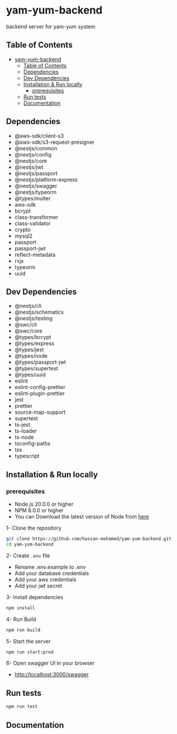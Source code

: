 # yam-yum-backend

backend server for yam-yum system

## Table of Contents

- [yam-yum-backend](#yam-yum-backend)
  - [Table of Contents](#table-of-contents)
  - [Dependencies](#dependencies)
  - [Dev Dependencies](#dev-dependencies)
  - [Installation \& Run locally](#installation--run-locally)
    - [prerequisites](#prerequisites)
  - [Run tests](#run-tests)
  - [Documentation](#documentation)

## Dependencies

- @aws-sdk/client-s3
- @aws-sdk/s3-request-presigner
- @nestjs/common
- @nestjs/config
- @nestjs/core
- @nestjs/jwt
- @nestjs/passport
- @nestjs/platform-express
- @nestjs/swagger
- @nestjs/typeorm
- @types/multer
- aws-sdk
- bcrypt
- class-transformer
- class-validator
- crypto
- mysql2
- passport
- passport-jwt
- reflect-metadata
- rxjs
- typeorm
- uuid

## Dev Dependencies

- @nestjs/cli
- @nestjs/schematics
- @nestjs/testing
- @swc/cli
- @swc/core
- @types/bcrypt
- @types/express
- @types/jest
- @types/node
- @types/passport-jwt
- @types/supertest
- @types/uuid
- eslint
- eslint-config-prettier
- eslint-plugin-prettier
- jest
- prettier
- source-map-support
- supertest
- ts-jest
- ts-loader
- ts-node
- tsconfig-paths
- tsx
- typescript

## Installation & Run locally

### prerequisites

- Node.js 20.0.0 or higher
- NPM 8.0.0 or higher
- You can Download the latest version of Node from [here](https://nodejs.org/en/download/)

1- Clone the repository

```bash
git clone https://github.com/hassan-mohamed/yam-yum-backend.git
cd yam-yum-backend
```

2- Create `.env` file

- Rename .env.example to .env
- Add your database credentials
- Add your aws credentials
- Add your jwt secret

3- Install dependencies

```bash
npm install
```

4- Run Build

```bash
npm run build
```

5- Start the server

```bash
npm run start:prod
```

6- Open swagger UI in your browser

- <http://localhost:3000/swagger>

## Run tests

```bash
npm run test
```

## Documentation
